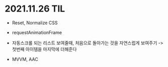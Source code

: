 # 2021.11.26 TIL

- Reset, Normalize CSS

- requestAnimationFrame

- 자동스크롤 되는 리스트 보여줄때, 처음으로 돌아가는 것을 자연스럽게 보여주기 -> 첫번째 아이템을 마지막에 더해준다

- MVVM, AAC
